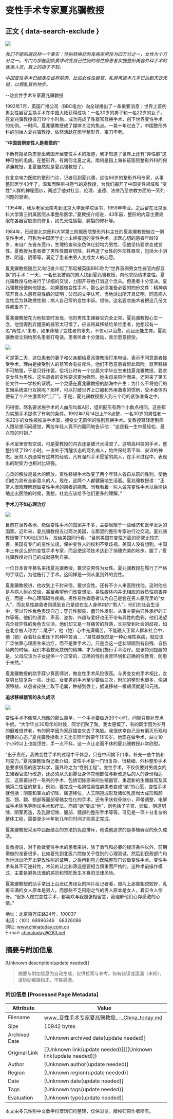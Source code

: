 # 变性手术专家夏兆骥教授

## 正文 { data-search-exclude }


![](images/20024/bianxing3.jpg)

_我们不能回避这样一个事实：性别转换症的发病率男性为四万分之一，女性为十万分之一。专门为那些固执要求改变自己性别的易性癖患者实施整形美容外科手术的医务人员，肩上的担子不轻。_

_中国变性手术已经走在世界前例，比如女性性器官、乳房再造术几乎已达到天衣无缝，以假乱真的地步。_

--访变性手术专家夏兆骥教授

1992年7月，英国广播公司（BBC电台）向全球播出了一条重要消息：世界上首例男女性器官互换手术在中国大陆获得成功：一名30岁的男子和一名22岁的女子，在夏兆骥教授操刀19个小时后，成功完成了性器官互换手术，创下世界变性手术的先例。一时间，夏兆骥教授成了媒体关注的焦点。一晃十年过去了，中国整形外科的创始人夏兆骥教授，依然活跃在医学整形界，宝刀不老。

**"中国首例变性人是我做的”**

不断有报章杂志登出我国开展变性手术的报道，我才知道了世界上还有“异性癖”这种可怕的毛病。在整形界，有南何北夏之说，南何是指上海长征医院整形外科的何清濂教授，北夏自然就是夏兆骥教授了。

在北京电力医院的整形门诊，记者见到夏兆骥，这位66岁的整形外科专家，从事整形医学43年了。温和而略带书卷气的夏教授，为我们揭开了中国变性领域和 “变性”人群的神秘面纱，阐述了他对社会、伦理、道德、法律乃至宗教方面的一系列问题的思索。

"1954年，我从老家云南考到北京大学医学院读书，1959年毕业。之后留在北京医科大学第三附属医院从事整形医学。”夏教授介绍说，43年前，整形的内容主要局限在各器官缺损的修复，如先天性唇裂、腭裂的修补等。

1984年，已经是北京医科大学第三附属医院整形外科主任的夏兆骥教授做过一例变性手术，可称为中国医学史上未经报道的变性手术。求医心切的患者年龄19岁，来自广东省东莞市，生理检查和染色体化验均为男性，但他坚持要求变成女性。夏教授为患者做了男性性器官切除，并再造了女性的外部性器官，包括大小阴唇、阴道、阴蒂等，满足了患者由男人变成女人的心愿。

夏兆骥教授随后又向记者介绍了那起被英国BBC称为“世界首例男女性器官内部互换”的手术：一天，一名长发披肩的男人找到夏兆骥教授，向他求助请求变性。夏兆骥教授与他进行了详细的交谈，力图开导他打消这个念头。但患者十分坚决。夏兆骥教授便向他提出，如果要做变性手术，那么必须准备必要的四份文件：精神病院开具本人患有易性癖的证明；父母的文字认可、当地派出所开具证明，同意病人变性后为其改换性别；病人自己写的变性申诉。很快，这名要求施术者把这几份文件都备齐了。 

夏兆骥教授在为他检查时发现，他的男性生殖器官完全正常，夏兆骥教授心生一念，他觉得割弃健康的器官太可惜了，应该将其移植给某位患者，他想起有一名“两性人”患者，如果移植了变性者的睾丸，不仅可以治愈，而且还能生育。夏兆骥教授立刻给那名患者打电话。患者听此十分激动，表示愿意接受。

![](images/20024/bianxing2.jpg)

可是第二天，这位患者的妻子和父亲都给夏兆骥教授打来电话，表示不同意患者接受手术。理由是接受别人的器官会有排斥性，他们不愿意患者冒此风险。器官移植不可勉强，于是只好作罢。恰巧此时有一个应届大学毕业生来找夏兆骥教授，要求变女性为男性。这名患者的变性要求更为强烈。她由母亲陪伴而来，还带来了第五份文件——学校的证明。一个灵感在夏兆骥教授的脑海中产生：为什么不将他们的生殖系统进行互换呢？那样，可以打破世界上口服和外用激素的惯例，受术者体内便有了个产生激素的“工厂”。于是，夏兆骥教授投入到三个月的紧张准备之中。

巧得很，两名要求施手术的人血形均属A形，组织配形有两个小数点相同。这些都为实施手术提供了有利的条件。1992年7月14日上午8点整，一名30岁的男性和一名22岁的女性被推进手术室，接受史无前例的性别互换手术。夏教授轻轻走到病人跟前想问问感觉，两位年轻人竟不约而同地告诉他：“这是我一生中最轻松、最兴奋的时刻。”

手术室里安有空调，可是夏教授的内衣还是被汗水浸湿了。这项高科技的手术，整整持续了19个小时。一直处于清醒状态的两名病人，始终保持着平和、安详的神态。医务人员通常有这样的经验，凡有强烈手术愿望的病人，在手术过程中，表现出的耐受力也相对比较强。

心灵的解放是最大的解放，变性移植手术改变了两个年轻人各自从前的性别，使他们成为具有全新意义的人。现在，这两个人都健康地生活着。夏兆骥教授讲：“正常人很难理解想做变性手术的患者的痛苦。当我看着一些人做完变性手术以后愉快地走出医院的时候，我想，社会应该给予他们更多的理解。”

**手术刀不如心理治疗**

![](images/20024/bianxing1.jpg)

目前在世界各地，能做变性手术的国家并不多，主要局限于一些经济和医学发达的国家。近年来，夏兆骥教授去过两次美国，与那里的整形专家进行过交流。夏兆骥教授带了100张幻灯片，放给美国同行看。“目前美国在变性方面的研究比较完善，美国有专门的变性法规，保护变性人的权利不受歧视。美国人没有想到，中国本土有这么好的变性手术专家，而且使这项技术达到了渐臻完美的地步，服了，”夏兆骥教授对自己的成就感到自豪。

一位日本青年慕名来找夏兆骥教授，要求变男性为女性。夏兆骥教授在履行了严格的手续后，为他施行了手术。这同样是一例从里到外的变性。

夏兆骥教授讲，他收到上千封来信，要求变性。还有不少人来医院找他。这时他总是与病人耐心交谈，甚至希望他们改变想法。易性癖体内并无相应的器质性损害存在，而是一种心理障碍性疾病。男性易性癖患者认为自己是套在男人躯壳里的“女人”，而女易性癖患者则感到自己是锁在女人身体内的“男人”。他们在社会生活中，常以异性角色表现自己：穿异性服装、蓄异性发形、从事主要由异性承担的工作等等。他们的语言、声音、姿势、兴趣与爱好也无不带有异性的色彩，他们渴望完全按异性的角色去生活。他们却又是一群痛苦的群落，长期受到社会的歧视，如在北京被人称为“二尾子”，他（她）心中充满痛苦，不能融入正常人群和社会中，他（她）吞着社会重压下的种种苦酒……“易性癖既然是一种心理性疾病，就应该广泛依靠心理医生来治疗，而不是靠手术刀。只是当这一症状顽固到有自残、自伤倾向的时候，我们本着救死扶伤的精神，才为他们施行手术治疗。应该特别提醒的是，父母应该为子女提供一个正常的、正确的性别发育环境和正确的性教育，防患于未然。”

夏兆骥教授的助手薛少真医师说，做变性手术风险很高。与男变女的手术相比，女变男比较复杂一些。比如，女变男的手术至少要做三次，附加的整形也很多，像胡须移植，从患者皮肤上取下毛囊，种植到唇上，据说移植一根胡须就是10元钱。

**追求移植器官的永久成活**

![](images/20024/bianxing4.jpg)

变性手术不像常人想像的那么简单，一个手术要做近20个小时，间隙只能补充点牛奶。“大学毕业30周年的时候，同学们聚了聚。我太感慨了，有的同学因为岁月的磨难很苍老，有的同学因为家庭婚变失去了笑脸。我很庆幸自己没有磨灭乐观和健康的心态。”夏兆骥教授看上去比实际年龄要年轻10岁。他现在做手术，站立10个小时以上也能顶住，手一点不抖。这一点让老而不休的夏兆骥教授非常欣慰。

"出于责任，我做变性手术的过程中不休息，只在中间摘下口罩，补充一些牛奶和巧克力。”夏兆骥教授向记者介绍，变性手术是一门很复杂、很精细、外科整形手术是要求很高的医学科学，国外称之为“性别工程”。变性手术，不仅仅要对男或女的生殖器官进行改造，还必须从头到脚让身体其他部位与新改造后的人的身份相适应，这需要进行一系列的手术，包括切除原来的生殖器官，重造新的生殖器官及其他第二性征的整复。例如，要完成一名男性易性癖患者变成“她”的心愿，变性手术就包括：阴茎和睾丸的切除，尿道移位，人工阴道成形及诸如乳房增大成形和颜面、颈、颧、额部等面部骨骼女性化的手术，还有甲状软骨缩小，声带调整，电解或手术除毛等附加手术和疗法。而把“她”变成“他”，则包括了子宫、卵巢、阴道切除，阴茎再造，及乳房切除、腹部、髋部的整形手术等等。可见是一项十分复杂的整体工程，需要至少半年到几年的时间才能真正完成。

夏兆骥教授采用中西医结合的方法抗免疫排斥，他说他追求的是移植器官的永久成活。

夏教授说，对于欲做变性手术的患者来讲，除了勇气和必要的经济条件以外，前期需做的准备很多，比如要先到北医六院做关于性别的心理测试，然后到民政部门和当地派出所开出更改性别的证明，之后再到电力医院整形门诊做变性手术。变性手术有其不可逆转性，术前的认定和筛选是要相当慎重而严格的。这种术前操作模式，主要是避免法律的尴尬和预防医生本身的法律风险。

夏兆骥教授的助手拿出上百张红男绿女的照片给记者看，照片上那些相貌姣好、乳房丰满的女人原本是男人，而那些不乏阳刚之气的男人原本是女人，着实令人惊讶。“很多人做完变性手术，都喜欢与我照张相留念，我理解他们心存感激的心情。”

地址：北京百万庄路24号，100037  
电话：（101）68996346　68326086  
网址: www.chinatoday.com.cn  
E-mail: chinatoday@263.net  
<!-- tcd_original_link http://www.chinatoday.com.cn/china/20024/bianxing.htm -->


## 摘要与附加信息

<!-- tcd_abstract -->
[Unknown description(update needed)]
<!-- tcd_abstract_end -->

> 摘要与附加信息为自动生成，仅供检索与参考。如有错误或遗漏（未知），请协助编辑指正，不胜感激。

### 附加信息 [Processed Page Metadata]

| Attribute       | Value                                  |
|-----------------|----------------------------------------|
| Filename        | www_变性手术专家夏兆骥教授_-_China_today.md                             |
| Size            | 10942 bytes                           |
| Archived Date   | [Unknown archived date(update needed)]                             |
| Original Link   | [[Unknown link(update needed)]]([Unknown link(update needed)])                       |
| Author          | [Unknown author(update needed)]                               |
| Region          | [Unknown region(update needed)]                               |
| Date            | [Unknown date(update needed)]                                 |
| Tags            | [Unknown tags(update needed)]                                 |
| Evaluation            | [Unknown type(update needed)]                                 |
<!-- tcd_table_end -->

本文由多元性别中文数字档案馆归档整理，仅供浏览。版权归原作者所有。
